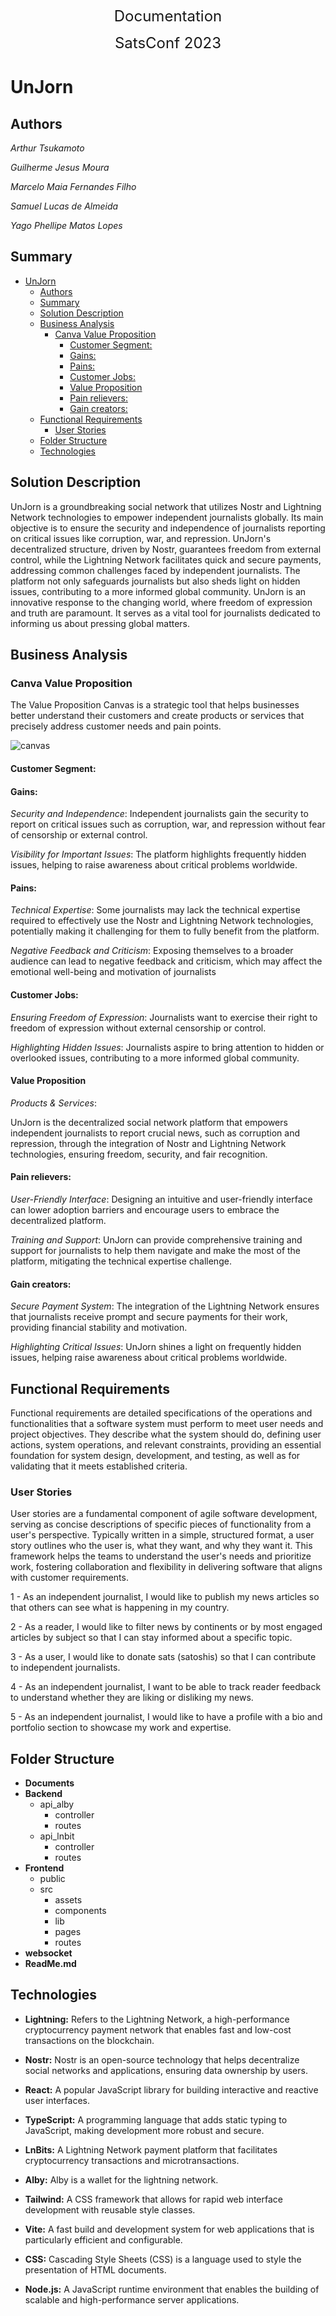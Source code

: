 <p align="center">
  <span style="font-size: 24px;">Documentation</span>
</p>

<p align="center"><span style="font-size: 24px;">SatsConf 2023</span></p>

# UnJorn

## Authors

*Arthur Tsukamoto*

*Guilherme Jesus Moura*

*Marcelo Maia Fernandes Filho*

*Samuel Lucas de Almeida*

*Yago Phellipe Matos Lopes*

## Summary

- [UnJorn](#unjorn)
  - [Authors](#authors)
  - [Summary](#summary)
  - [Solution Description](#solution-description)
  - [Business Analysis](#business-analysis)
    - [Canva Value Proposition](#canva-value-proposition)
      - [Customer Segment:](#customer-segment)
      - [Gains:](#gains)
      - [Pains:](#pains)
      - [Customer Jobs:](#customer-jobs)
      - [Value Proposition](#value-proposition)
      - [Pain relievers:](#pain-relievers)
      - [Gain creators:](#gain-creators)
  - [Functional Requirements](#functional-requirements)
    - [User Stories](#user-stories)
  - [Folder Structure](#folder-structure)
  - [Technologies](#technologies)


## Solution Description

UnJorn is a groundbreaking social network that utilizes Nostr and Lightning Network technologies to empower independent journalists globally. Its main objective is to ensure the security and independence of journalists reporting on critical issues like corruption, war, and repression. UnJorn's decentralized structure, driven by Nostr, guarantees freedom from external control, while the Lightning Network facilitates quick and secure payments, addressing common challenges faced by independent journalists. The platform not only safeguards journalists but also sheds light on hidden issues, contributing to a more informed global community. UnJorn is an innovative response to the changing world, where freedom of expression and truth are paramount. It serves as a vital tool for journalists dedicated to informing us about pressing global matters.

## Business Analysis

### Canva Value Proposition

The Value Proposition Canvas is a strategic tool that helps businesses better understand their customers and create products or services that precisely address customer needs and pain points.

![canvas](./canvaValue.jpeg)

#### Customer Segment:

#### Gains:

*Security and Independence*: Independent journalists gain the security to report on critical issues such as corruption, war, and repression without fear of censorship or external control.

*Visibility for Important Issues*: The platform highlights frequently hidden issues, helping to raise awareness about critical problems worldwide.

#### Pains:

*Technical Expertise*: Some journalists may lack the technical expertise required to effectively use the Nostr and Lightning Network technologies, potentially making it challenging for them to fully benefit from the platform.

*Negative Feedback and Criticism*: Exposing themselves to a broader audience can lead to negative feedback and criticism, which may affect the emotional well-being and motivation of journalists

#### Customer Jobs:

*Ensuring Freedom of Expression*: Journalists want to exercise their right to freedom of expression without external censorship or control.

*Highlighting Hidden Issues*: Journalists aspire to bring attention to hidden or overlooked issues, contributing to a more informed global community.

#### Value Proposition

*Products & Services*:

UnJorn is the decentralized social network platform that empowers independent journalists to report crucial news, such as corruption and repression, through the integration of Nostr and Lightning Network technologies, ensuring freedom, security, and fair recognition.

#### Pain relievers:

*User-Friendly Interface*: Designing an intuitive and user-friendly interface can lower adoption barriers and encourage users to embrace the decentralized platform.

*Training and Support*: UnJorn can provide comprehensive training and support for journalists to help them navigate and make the most of the platform, mitigating the technical expertise challenge.

#### Gain creators:

*Secure Payment System*: The integration of the Lightning Network ensures that journalists receive prompt and secure payments for their work, providing financial stability and motivation.

*Highlighting Critical Issues*: UnJorn shines a light on frequently hidden issues, helping raise awareness about critical problems worldwide.

## Functional Requirements

Functional requirements are detailed specifications of the operations and functionalities that a software system must perform to meet user needs and project objectives. They describe what the system should do, defining user actions, system operations, and relevant constraints, providing an essential foundation for system design, development, and testing, as well as for validating that it meets established criteria.

### User Stories

User stories are a fundamental component of agile software development, serving as concise descriptions of specific pieces of functionality from a user's perspective. Typically written in a simple, structured format, a user story outlines who the user is, what they want, and why they want it. This framework helps the teams to understand the user's needs and prioritize work, fostering collaboration and flexibility in delivering software that aligns with customer requirements.

1 - As an independent journalist, I would like to publish my news articles so that others can see what is happening in my country.

2 - As a reader, I would like to filter news by continents or by most engaged articles by subject so that I can stay informed about a specific topic.

3 - As a user, I would like to donate sats (satoshis) so that I can contribute to independent journalists.

4 - As an independent journalist, I want to be able to track reader feedback to understand whether they are liking or disliking my news.

5 - As an independent journalist, I would like to have a profile with a bio and portfolio section to showcase my work and expertise.


## Folder Structure

- **Documents**
- **Backend**
   - api_alby
      - controller
      - routes
   - api_lnbit
      - controller
      - routes
- **Frontend**
   - public
   - src
      - assets
      - components
      - lib
      - pages
      - routes
- **websocket**
- **ReadMe.md**

## Technologies

- **Lightning:** Refers to the Lightning Network, a high-performance cryptocurrency payment network that enables fast and low-cost transactions on the blockchain.

- **Nostr:** Nostr is an open-source technology that helps decentralize social networks and applications, ensuring data ownership by users.

- **React:** A popular JavaScript library for building interactive and reactive user interfaces.

- **TypeScript:** A programming language that adds static typing to JavaScript, making development more robust and secure.

- **LnBits:** A Lightning Network payment platform that facilitates cryptocurrency transactions and microtransactions.

- **Alby:** Alby is a wallet for the lightning network.

- **Tailwind:** A CSS framework that allows for rapid web interface development with reusable style classes.

- **Vite:** A fast build and development system for web applications that is particularly efficient and configurable.

- **CSS:** Cascading Style Sheets (CSS) is a language used to style the presentation of HTML documents.

- **Node.js:** A JavaScript runtime environment that enables the building of scalable and high-performance server applications.
